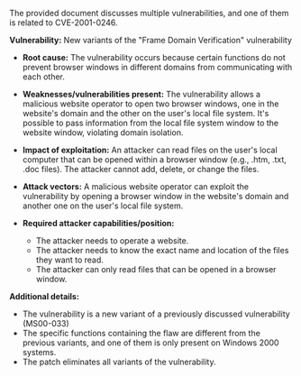 The provided document discusses multiple vulnerabilities, and one of them is related to CVE-2001-0246.

**Vulnerability:** New variants of the "Frame Domain Verification" vulnerability

*   **Root cause:**  The vulnerability occurs because certain functions do not prevent browser windows in different domains from communicating with each other.

*   **Weaknesses/vulnerabilities present:**  The vulnerability allows a malicious website operator to open two browser windows, one in the website's domain and the other on the user's local file system. It's possible to pass information from the local file system window to the website window, violating domain isolation.

*   **Impact of exploitation:** An attacker can read files on the user's local computer that can be opened within a browser window (e.g., .htm, .txt, .doc files). The attacker cannot add, delete, or change the files.

*   **Attack vectors:** A malicious website operator can exploit the vulnerability by opening a browser window in the website's domain and another one on the user's local file system.

*   **Required attacker capabilities/position:**
    *   The attacker needs to operate a website.
    *   The attacker needs to know the exact name and location of the files they want to read.
    *   The attacker can only read files that can be opened in a browser window.

**Additional details:**
*   The vulnerability is a new variant of a previously discussed vulnerability (MS00-033)
*   The specific functions containing the flaw are different from the previous variants, and one of them is only present on Windows 2000 systems.
*   The patch eliminates all variants of the vulnerability.